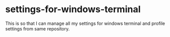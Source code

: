 # settings-for-windows-terminal
This is so that I can manage all my settings for windows terminal and profile settings from same repository.